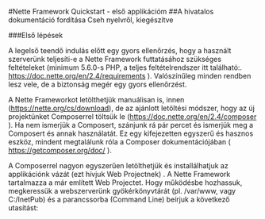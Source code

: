 	 	 	
#Nette Framework Quickstart - első applikációm
##A hivatalos dokumentáció fordítása Cseh nyelvről, kiegészítve

###Első lépések

A legelső teendő indulás előtt egy gyors ellenőrzés, hogy a használt szerverünk teljesíti-e a Nette Framework futtatásához szükséges feltételeket (minimum 5.6.0-s PHP, a teljes feltételrendszer itt található:. https://doc.nette.org/en/2.4/requirements ). Valószínűleg minden rendben lesz vele, de a biztonság megér egy gyors ellenőrzést.

A Nette Frameworkot letölthetjük manuálisan is, innen (https://nette.org/cs/download), de az ajánlott letöltési módszer, hogy az új projektünket Composerrel töltsük le (https://doc.nette.org/en/2.4/composer ). Ha nem ismerjük a Composert, szánjunk rá pár percet és ismerjük meg a Composert és annak használatát. Ez egy kifejezetten egyszerű és hasznos eszköz, mindent megtalálunk róla a Composer dokumentációjában ( https://getcomposer.org/doc/ ).

A Composerrel nagyon egyszerűen letölthetjük és installálhatjuk az applikációnk vázát (ezt hívjuk Web Projectnek) . A Nette Framework tartalmazza a már említett Web Projectet. Hogy működésbe hozhassuk, megkeressük a webszerverünk gyökérkönyvtárát (pl. /var/www, vagy C:/InetPub) és a parancssorba (Command Line) beírjuk a következő utasítást:
